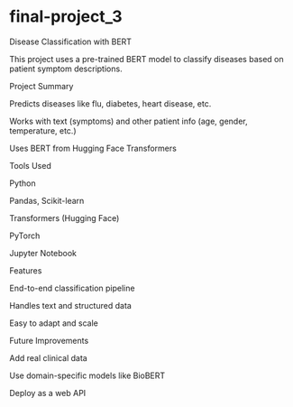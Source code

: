# final-project_3
Disease Classification with BERT

This project uses a pre-trained BERT model to classify diseases based on patient symptom descriptions.

Project Summary

Predicts diseases like flu, diabetes, heart disease, etc.

Works with text (symptoms) and other patient info (age, gender, temperature, etc.)

Uses BERT from Hugging Face Transformers

Tools Used

Python

Pandas, Scikit-learn

Transformers (Hugging Face)

PyTorch

Jupyter Notebook

Features

End-to-end classification pipeline

Handles text and structured data

Easy to adapt and scale

Future Improvements

Add real clinical data

Use domain-specific models like BioBERT

Deploy as a web API
